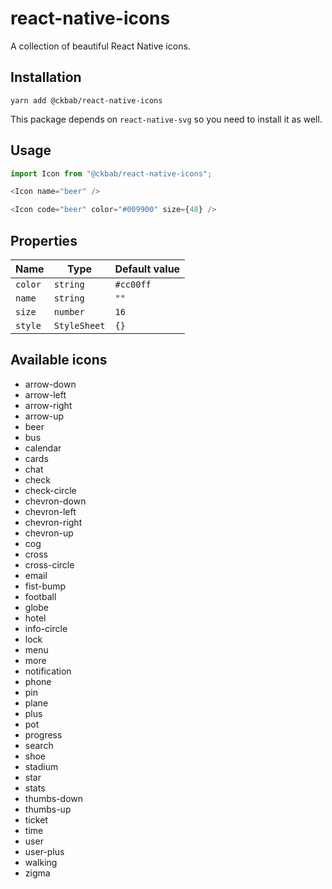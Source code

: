 # react-native-icons

A collection of beautiful React Native icons.

## Installation

```
yarn add @ckbab/react-native-icons
```

This package depends on `react-native-svg` so you need to install it as well.

## Usage

```js
import Icon from "@ckbab/react-native-icons";

<Icon name="beer" />

<Icon code="beer" color="#009900" size={48} />
```

## Properties

| Name    | Type         | Default value |
| ------- | ------------ | ------------- |
| `color` | `string`     | `#cc00ff`     |
| `name`  | `string`     | `""`          |
| `size`  | `number`     | `16`          |
| `style` | `StyleSheet` | `{}`          |

## Available icons

- arrow-down
- arrow-left
- arrow-right
- arrow-up
- beer
- bus
- calendar
- cards
- chat
- check
- check-circle
- chevron-down
- chevron-left
- chevron-right
- chevron-up
- cog
- cross
- cross-circle
- email
- fist-bump
- football
- globe
- hotel
- info-circle
- lock
- menu
- more
- notification
- phone
- pin
- plane
- plus
- pot
- progress
- search
- shoe
- stadium
- star
- stats
- thumbs-down
- thumbs-up
- ticket
- time
- user
- user-plus
- walking
- zigma
